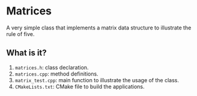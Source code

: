 # Matrices

A very simple class that implements a matrix data structure
to illustrate the rule of five.


## What is it?

1. `matrices.h`: class declaration.
1. `matrices.cpp`: method definitions.
1. `matrix_test.cpp`: main function to illustrate the usage
   of the class.
1. `CMakeLists.txt`: CMake file to build the applications.
